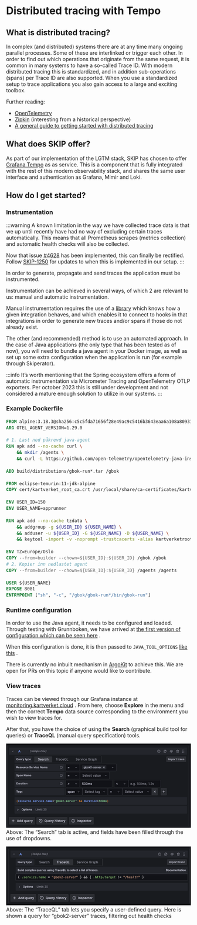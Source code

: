 # Distributed tracing with Tempo

## What is distributed tracing?

In complex (and distributed) systems there are at any time many ongoing parallel processes. Some of these are interlinked or trigger each other. In order to find out which operations that originate from the same request, it is common in many systems to have a so-called Trace ID. With modern distributed tracing this is standardized, and in addition sub-operations (spans) per Trace ID are also supported. When you use a standardized setup to trace applications you also gain access to a large and exciting toolbox.

Further reading:

- [OpenTelemetry](https://opentelemetry.io/)
- [Zipkin](https://zipkin.io/) (interesting from a historical perspective)
- [A general guide to getting started with distributed tracing](https://www.honeycomb.io/getting-started/getting-started-distributed-tracing)

## What does SKIP offer?

As part of our implementation of the LGTM stack, SKIP has chosen to offer [Grafana Tempo](https://grafana.com/oss/tempo/) as as service. This is a component that is fully integrated with the rest of this modern observability stack, and shares the same user interface and authentication as Grafana, Mimir and Loki.

## How do I get started?

### Instrumentation

:::warning
A known limitation in the way we have collected trace data is that we up until recently have had no way of excluding certain traces automatically. This means that all Prometheus scrapes (metrics collection) and automatic health checks will also be collected.

Now that issue [#4628](https://github.com/grafana/agent/issues/4628)
has been implemented, this can finally be rectified. Follow [SKIP-1250](https://kartverket.atlassian.net/browse/SKIP-1250) for updates to when this is implemented in our setup.
:::

In order to generate, propagate and send traces the application must be instrumented.

Instrumentation can be achieved in several ways, of which 2 are relevant to us: manual and automatic instrumentation.

Manual instrumentation requires the use of a [library](https://opentelemetry.io/docs/instrumentation/java/manual/) which knows how a given integration behaves, and which enables it to connect to hooks in that integrations in order to generate new traces and/or spans if those do not already exist.

The other (and recommended) method is to use an automated approach. In the case of Java applications (the only type that has been tested as of now), you will need to bundle a java agent in your Docker image, as well as set up some extra configuration when the application is run (for example through Skiperator).

:::info
It’s worth mentioning that the Spring ecosystem offers a form of automatic instrumentation via Micrometer Tracing and OpenTelemetry OTLP exporters. Per october 2023 this is still under development and not considered a mature enough solution to utilize in our systems.
:::

### Example Dockerfile

```dockerfile
FROM alpine:3.18.3@sha256:c5c5fda71656f28e49ac9c5416b3643eaa6a108a8093151d6d1afc9463be8e33 AS builder
ARG OTEL_AGENT_VERSION=1.29.0

# 1. Last ned påkrevd java-agent
RUN apk add --no-cache curl \
    && mkdir /agents \
    && curl -L https://github.com/open-telemetry/opentelemetry-java-instrumentation/releases/download/v${OTEL_AGENT_VERSION}/opentelemetry-javaagent.jar > /agents/opentelemetry.jar

ADD build/distributions/gbok-run*.tar /gbok

FROM eclipse-temurin:11-jdk-alpine
COPY cert/kartverket_root_ca.crt /usr/local/share/ca-certificates/kartverket_root_ca.crt

ENV USER_ID=150
ENV USER_NAME=apprunner

RUN apk add --no-cache tzdata \
    && addgroup -g ${USER_ID} ${USER_NAME} \
    && adduser -u ${USER_ID} -G ${USER_NAME} -D ${USER_NAME} \
    && keytool -import -v -noprompt -trustcacerts -alias kartverketrootca -file /usr/local/share/ca-certificates/kartverket_root_ca.crt -keystore $JAVA_HOME/lib/security/cacerts -storepass changeit

ENV TZ=Europe/Oslo
COPY --from=builder --chown=${USER_ID}:${USER_ID} /gbok /gbok
# 2. Kopier inn nedlastet agent
COPY --from=builder --chown=${USER_ID}:${USER_ID} /agents /agents

USER ${USER_NAME}
EXPOSE 8081
ENTRYPOINT ["sh", "-c", "/gbok/gbok-run*/bin/gbok-run"]
```

### Runtime configuration

In order to use the Java agent, it needs to be configured and loaded. Through testing with Grunnboken, we have arrived at [the first version of configuration which can be seen here](https://github.com/kartverket/digibok-apps/blob/879d3d34b4c1f6f28d961c59193cb965a922f71f/applications/gbok2.libsonnet#L6-L14) .

When this configuration is done, it is then passed to `JAVA_TOOL_OPTIONS` [like this](https://github.com/kartverket/digibok-apps/blob/879d3d34b4c1f6f28d961c59193cb965a922f71f/applications/gbok2.libsonnet#L38) .

There is currently no inbuilt mechanism in [ArgoKit](https://github.com/kartverket/argokit) to achieve this. We are open for PRs on this topic if anyone would like to contribute.

### View traces

Traces can be viewed through our Grafana instance at [monitoring.kartverket.cloud](https://monitoring.kartverket.cloud/) . From here, choose **Explore** in the menu and then the correct **Tempo** data source corresponding to the environment you wish to view traces for.


After that, you have the choice of using the **Search** (graphical build tool for queries) or **TraceQL** (manual query specification) tools.

![The “Search” tab is active, and fields have been filled through the use of dropdowns.](images/temposearchtab.png)
Above: The “Search” tab is active, and fields have been filled through the use of dropdowns.

![The “TraceQL” tab lets you specify a user-defined query. Here is shown a query for “gbok2-server” traces, filtering out health checks](images/tempotraceqltab.png)
Above: The “TraceQL” tab lets you specify a user-defined query. Here is shown a query for “gbok2-server” traces, filtering out health checks
